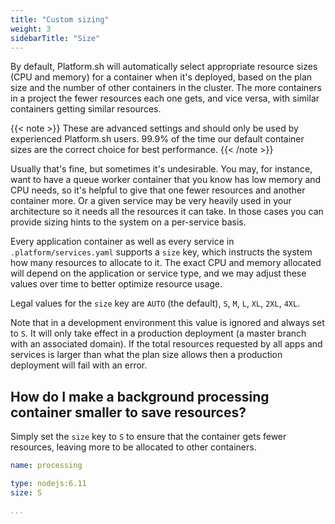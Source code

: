 ```yaml
---
title: "Custom sizing"
weight: 3
sidebarTitle: "Size"
---
```


By default, Platform.sh will automatically select appropriate resource sizes (CPU and memory) for a container when it's deployed, based on the plan size and the number of other containers in the cluster.  The more containers in a project the fewer resources each one gets, and vice versa, with similar containers getting similar resources.

{{< note >}}
These are advanced settings and should only be used by experienced Platform.sh users.  99.9% of the time our default container sizes are the correct choice for best performance.
{{< /note >}}

Usually that's fine, but sometimes it's undesirable.  You may, for instance, want to have a queue worker container that you know has low memory and CPU needs, so it's helpful to give that one fewer resources and another container more.  Or a given service may be very heavily used in your architecture so it needs all the resources it can take.  In those cases you can provide sizing hints to the system on a per-service basis.

Every application container as well as every service in `.platform/services.yaml` supports a `size` key, which instructs the system how many resources to allocate to it.  The exact CPU and memory allocated will depend on the application or service type, and we may adjust these values over time to better optimize resource usage.

Legal values for the `size` key are `AUTO` (the default), `S`, `M`, `L`, `XL`, `2XL`, `4XL`.

Note that in a development environment this value is ignored and always set to `S`.  It will only take effect in a production deployment (a master branch with an associated domain).  If the total resources requested by all apps and services is larger than what the plan size allows then a production deployment will fail with an error.

## How do I make a background processing container smaller to save resources?

Simply set the `size` key to `S` to ensure that the container gets fewer resources, leaving more to be allocated to other containers.

```yaml
name: processing

type: nodejs:6.11
size: S

...
```
